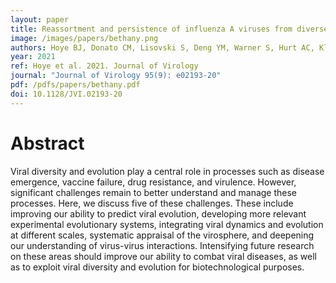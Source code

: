 ```yaml
---
layout: paper
title: Reassortment and persistence of influenza A viruses from diverse geographic origins within Australian wild birds- evidence from a small, isolated population of Ruddy turnstones
image: /images/papers/bethany.png
authors: Hoye BJ, Donato CM, Lisovski S, Deng YM, Warner S, Hurt AC, Klaassen M, Dhanasekaran V
year: 2021
ref: Hoye et al. 2021. Journal of Virology
journal: "Journal of Virology 95(9): e02193-20"
pdf: /pdfs/papers/bethany.pdf
doi: 10.1128/JVI.02193-20
---
```


# Abstract

Viral diversity and evolution play a central role in processes such as disease emergence, vaccine failure, drug resistance, and virulence. However, significant challenges remain to better understand and manage these processes. Here, we discuss five of these challenges. These include improving our ability to predict viral evolution, developing more relevant experimental evolutionary systems, integrating viral dynamics and evolution at different scales, systematic appraisal of the virosphere, and deepening our understanding of virus-virus interactions. Intensifying future research on these areas should improve our ability to combat viral diseases, as well as to exploit viral diversity and evolution for biotechnological purposes.